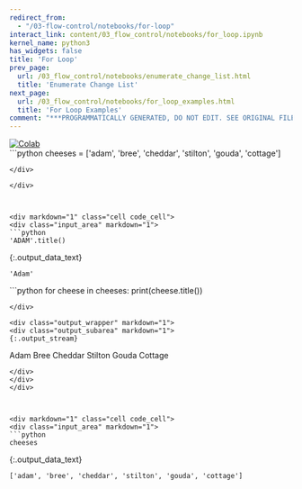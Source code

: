 ```yaml
---
redirect_from:
  - "/03-flow-control/notebooks/for-loop"
interact_link: content/03_flow_control/notebooks/for_loop.ipynb
kernel_name: python3
has_widgets: false
title: 'For Loop'
prev_page:
  url: /03_flow_control/notebooks/enumerate_change_list.html
  title: 'Enumerate Change List'
next_page:
  url: /03_flow_control/notebooks/for_loop_examples.html
  title: 'For Loop Examples'
comment: "***PROGRAMMATICALLY GENERATED, DO NOT EDIT. SEE ORIGINAL FILES IN /content***"
---
```

<a href="https://colab.research.google.com/github/aviadr1/learn-python/blob/master/content/03_flow_control/notebooks/for_loop.ipynb" target="_blank">
<img src="https://colab.research.google.com/assets/colab-badge.svg" 
     title="Open this file in Google Colab" alt="Colab"/>
</a>




<div markdown="1" class="cell code_cell">
<div class="input_area" markdown="1">
```python
cheeses = ['adam', 'bree', 'cheddar', 'stilton', 'gouda', 'cottage']

```
</div>

</div>



<div markdown="1" class="cell code_cell">
<div class="input_area" markdown="1">
```python
'ADAM'.title()

```
</div>

<div class="output_wrapper" markdown="1">
<div class="output_subarea" markdown="1">


{:.output_data_text}
```
'Adam'
```


</div>
</div>
</div>



<div markdown="1" class="cell code_cell">
<div class="input_area" markdown="1">
```python
for cheese in cheeses:
    print(cheese.title())

```
</div>

<div class="output_wrapper" markdown="1">
<div class="output_subarea" markdown="1">
{:.output_stream}
```
Adam
Bree
Cheddar
Stilton
Gouda
Cottage
```
</div>
</div>
</div>



<div markdown="1" class="cell code_cell">
<div class="input_area" markdown="1">
```python
cheeses

```
</div>

<div class="output_wrapper" markdown="1">
<div class="output_subarea" markdown="1">


{:.output_data_text}
```
['adam', 'bree', 'cheddar', 'stilton', 'gouda', 'cottage']
```


</div>
</div>
</div>

